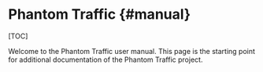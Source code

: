 # Phantom Traffic {#manual}

[TOC]

Welcome to the Phantom Traffic user manual.
This page is the starting point for additional documentation of the Phantom Traffic project.

